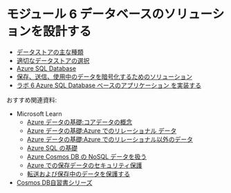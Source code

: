 # モジュール 6 データベースのソリューションを設計する

- [データストアの主な種類](mod06-01-datastore-type.md)
- [適切なデータストアの選択](mod06-02-azure-data-services.md)
- [Azure SQL Database](mod06-03-azure-sql.md)
- [保存、送信、使用中のデータを暗号化するためのソリューション](mod06-04-encryption.md)
- [ラボ 6 Azure SQL Database ベースのアプリケーション を実装する](lab06.md)

おすすめ関連資料:

- Microsoft Learn
  - [Azure データの基礎:コアデータの概念](https://docs.microsoft.com/ja-jp/learn/paths/azure-data-fundamentals-explore-core-data-concepts/)
  - [Azure データの基礎:Azure でのリレーショナル データ](https://docs.microsoft.com/ja-jp/learn/paths/azure-data-fundamentals-explore-relational-data/)
  - [Azure データの基礎:Azure でのリレーショナル以外のデータ](https://docs.microsoft.com/ja-jp/learn/paths/azure-data-fundamentals-explore-non-relational-data/)
  - [Azure SQL の基礎](https://docs.microsoft.com/ja-jp/learn/paths/azure-sql-fundamentals/)
  - [Azure Cosmos DB の NoSQL データを扱う](https://docs.microsoft.com/ja-jp/learn/paths/work-with-nosql-data-in-azure-cosmos-db/)
  - [Azure での保存データのセキュリティ保護](https://docs.microsoft.com/ja-jp/learn/modules/secure-data-at-rest/)
  - [転送および保存中のデータを保護する](https://docs.microsoft.com/ja-jp/learn/modules/protect-data-transit-rest/)
- [Cosmos DB自習書シリーズ](https://www.microsoft.com/ja-jp/events/azurebase/contents/default.aspx?sr=Service_42)
